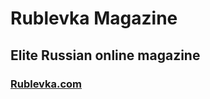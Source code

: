 <h1>Rublevka Magazine</h1>
<h2>Elite Russian online magazine</h2>
<h3><a href='http://rublevka.com/'>Rublevka.com</a></h3>


